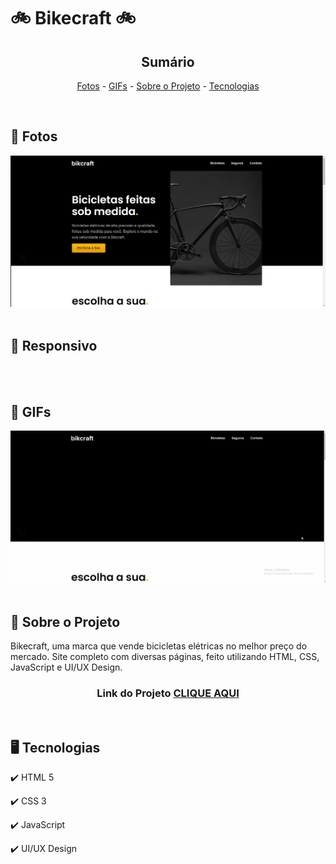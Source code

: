 <h1>🚲 Bikecraft 🚲</h1>

<!-- LINKS -->
<div align="center">
 
 <h2> Sumário</h2>
 
 <a href="#fotos">Fotos</a> - 
  <a href="#GIFs">GIFs</a> - 
  <a href="#sobre">Sobre o Projeto</a> - 
  <a href="#tec">Tecnologias</a>
</div>
<br>

<!-- FOTOS -->
<div id="fotos">
    <h2> 📸 Fotos </h2>
        <img src="./img/readme/print-home.jpg" alt="" style="width:750px">
        <br><br>
       
 <h2> 📱 Responsivo </h2>
    <img src="./img/readme/print-home-responsivo.png" alt="" style="width:750px">
        <br><br>
        
   <h2 id="GIFs"> 🎥 GIFs </h2>
        <img src="./img/readme/bikecraft.gif" alt="" style="width:750px">
        <br><br>

</div>

<!-- SOBRE -->
<div id="sobre">
    <h2> 📝 Sobre o Projeto </h2> 
    <p> Bikecraft, uma marca que vende bicicletas elétricas no melhor preço do mercado. Site completo com diversas páginas, feito utilizando HTML, CSS, JavaScript e UI/UX Design. </p>
 
 <h3 align="center">Link do Projeto <a href="https://lucasfrancobn.github.io/Lampada/">CLIQUE AQUI</a></h3>

</div>
<br>

<!-- TECNOLOGIAS -->
<div id="tec">

<h2> 🖥️ Tecnologias</h2>
    <p> ✔️ HTML 5 </p>
    <p> ✔️ CSS 3 </p>
    <p> ✔️ JavaScript </p>
    <p> ✔️ UI/UX Design </p>

</div>
